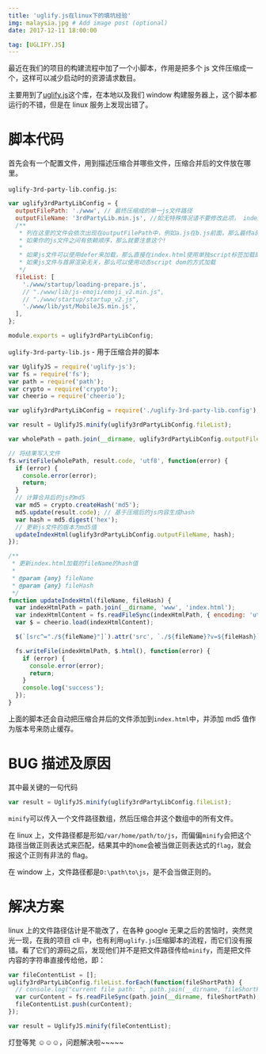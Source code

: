 ```yaml
---
title: 'uglify.js在linux下的填坑经验'
img: malaysia.jpg # Add image post (optional)
date: 2017-12-11 18:00:00

tag: [UGLIFY.JS]
---
```


最近在我们的项目的构建流程中加了一个小脚本，作用是把多个 js 文件压缩成一个，这样可以减少启动时的资源请求数目。

主要用到了[uglify.js](https://github.com/mishoo/UglifyJS2)这个库，在本地以及我们 window 构建服务器上，这个脚本都运行的不错，但是在 linux 服务上发现出错了。

# 脚本代码

首先会有一个配置文件，用到描述压缩合并哪些文件，压缩合并后的文件放在哪里。

`uglify-3rd-party-lib.config.js`:

```js
var uglify3rdPartyLibConfig = {
  outputFilePath: './www', // 最终压缩成的单一js文件路径
  outputFileName: '3rdPartyLib.min.js', //如无特殊情况请不要修改此项， index.html需要使用此名称
  /**
   * 列在这里的文件会依次出现在outputFilePath中，例如a.js在b.js前面，那么最终a的内容也在b前面.
   * 如果你的js文件之间有依赖顺序，那么就要注意这个!
   *
   * 如果js文件可以使用defer来加载，那么直接在index.html使用单独script标签加载即可。
   * 如果js文件与首屏渲染无关，那么可以使用动态script dom的方式加载
   */
  fileList: [
    './www/startup/loading-prepare.js',
    // "./www/lib/js-emoji/emoji_v2.min.js",
    // "./www/startup/startup_v2.js",
    './www/lib/yst/MobileJS.min.js',
  ],
};

module.exports = uglify3rdPartyLibConfig;
```

`uglify-3rd-party-lib.js` - 用于压缩合并的脚本

```js
var UglifyJS = require('uglify-js');
var fs = require('fs');
var path = require('path');
var crypto = require('crypto');
var cheerio = require('cheerio');

var uglify3rdPartyLibConfig = require('./uglify-3rd-party-lib.config');

var result = UglifyJS.minify(uglify3rdPartyLibConfig.fileList);

var wholePath = path.join(__dirname, uglify3rdPartyLibConfig.outputFilePath, uglify3rdPartyLibConfig.outputFileName);

// 将结果写入文件
fs.writeFile(wholePath, result.code, 'utf8', function(error) {
  if (error) {
    console.error(error);
    return;
  }
  // 计算合并后的js的md5
  var md5 = crypto.createHash('md5');
  md5.update(result.code); // 基于压缩后的js内容生成hash
  var hash = md5.digest('hex');
  // 更新js文件的版本为md5值
  updateIndexHtml(uglify3rdPartyLibConfig.outputFileName, hash);
});

/**
 * 更新index.html加载的fileName的hash值
 *
 * @param {any} fileName
 * @param {any} fileHash
 */
function updateIndexHtml(fileName, fileHash) {
  var indexHtmlPath = path.join(__dirname, 'www', 'index.html');
  var indexHtmlContent = fs.readFileSync(indexHtmlPath, { encoding: 'utf8' });
  var $ = cheerio.load(indexHtmlContent);

  $(`[src^="./${fileName}"]`).attr('src', `./${fileName}?v=${fileHash}`); // 更新版本号

  fs.writeFile(indexHtmlPath, $.html(), function(error) {
    if (error) {
      console.error(error);
      return;
    }
    console.log('success');
  });
}
```

上面的脚本还会自动把压缩合并后的文件添加到`index.html`中，并添加 md5 值作为版本号来防止缓存。

# BUG 描述及原因

其中最关键的一句代码

```js
var result = UglifyJS.minify(uglify3rdPartyLibConfig.fileList);
```

`minify`可以传入一个文件路径数组，然后压缩合并这个数组中的所有文件。

在 linux 上，文件路径都是形如`/var/home/path/to/js`，而偏偏`minify`会把这个路径当做正则表达式来匹配，结果其中的`home`会被当做正则表达式的`flag`，就会报这个正则有非法的 flag。

在 window 上，文件路径都是`D:\path\to\js`，是不会当做正则的。

# 解决方案

linux 上的文件路径估计是不能改了，在各种 google 无果之后的苦恼时，突然灵光一现，在我的项目 cli 中，也有利用`uglify.js`压缩脚本的流程，而它们没有报错。看了它们的源码之后，发现他们并不是把文件路径传给`minify`，而是把文件内容的字符串直接传给他，即：

```js
var fileContentList = [];
uglify3rdPartyLibConfig.fileList.forEach(function(fileShortPath) {
  // console.log("current file path: ", path.join(__dirname, fileShortPath));
  var curContent = fs.readFileSync(path.join(__dirname, fileShortPath), 'utf8');
  fileContentList.push(curContent);
});

var result = UglifyJS.minify(fileContentList);
```

灯登等凳 ☺️☺️☺️，问题解决啦~~~~~
